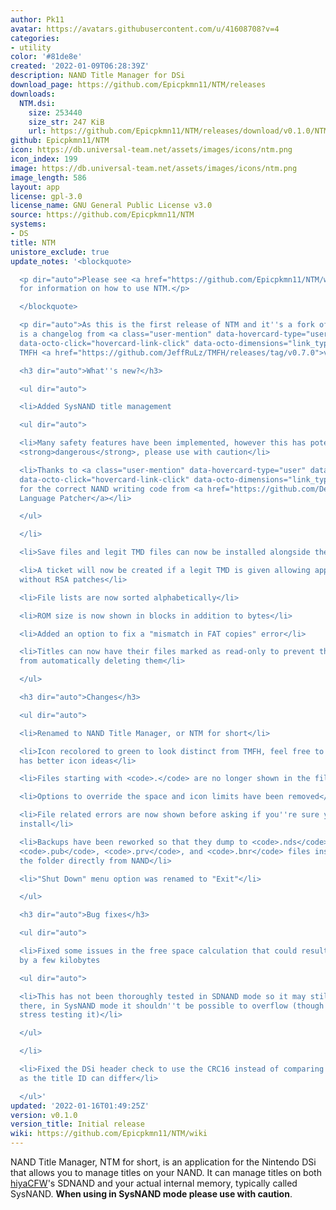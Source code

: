```yaml
---
author: Pk11
avatar: https://avatars.githubusercontent.com/u/41608708?v=4
categories:
- utility
color: '#81de8e'
created: '2022-01-09T06:28:39Z'
description: NAND Title Manager for DSi
download_page: https://github.com/Epicpkmn11/NTM/releases
downloads:
  NTM.dsi:
    size: 253440
    size_str: 247 KiB
    url: https://github.com/Epicpkmn11/NTM/releases/download/v0.1.0/NTM.dsi
github: Epicpkmn11/NTM
icon: https://db.universal-team.net/assets/images/icons/ntm.png
icon_index: 199
image: https://db.universal-team.net/assets/images/icons/ntm.png
image_length: 586
layout: app
license: gpl-3.0
license_name: GNU General Public License v3.0
source: https://github.com/Epicpkmn11/NTM
systems:
- DS
title: NTM
unistore_exclude: true
update_notes: '<blockquote>

  <p dir="auto">Please see <a href="https://github.com/Epicpkmn11/NTM/wiki">the wiki</a>
  for information on how to use NTM.</p>

  </blockquote>

  <p dir="auto">As this is the first release of NTM and it''s a fork of TMFH, this
  is a changelog from <a class="user-mention" data-hovercard-type="user" data-hovercard-url="/users/JeffRuLz/hovercard"
  data-octo-click="hovercard-link-click" data-octo-dimensions="link_type:self" href="https://github.com/JeffRuLz">@JeffRuLz</a>''s
  TMFH <a href="https://github.com/JeffRuLz/TMFH/releases/tag/v0.7.0">v0.7.0</a>.</p>

  <h3 dir="auto">What''s new?</h3>

  <ul dir="auto">

  <li>Added SysNAND title management

  <ul dir="auto">

  <li>Many safety features have been implemented, however this has potential to be
  <strong>dangerous</strong>, please use with caution</li>

  <li>Thanks to <a class="user-mention" data-hovercard-type="user" data-hovercard-url="/users/DesperateProgrammer/hovercard"
  data-octo-click="hovercard-link-click" data-octo-dimensions="link_type:self" href="https://github.com/DesperateProgrammer">@DesperateProgrammer</a>
  for the correct NAND writing code from <a href="https://github.com/DesperateProgrammer/DSiLanguagePacher">DSi
  Language Patcher</a></li>

  </ul>

  </li>

  <li>Save files and legit TMD files can now be installed alongside their app file</li>

  <li>A ticket will now be created if a legit TMD is given allowing apps to be used
  without RSA patches</li>

  <li>File lists are now sorted alphabetically</li>

  <li>ROM size is now shown in blocks in addition to bytes</li>

  <li>Added an option to fix a "mismatch in FAT copies" error</li>

  <li>Titles can now have their files marked as read-only to prevent the DSi Menu
  from automatically deleting them</li>

  </ul>

  <h3 dir="auto">Changes</h3>

  <ul dir="auto">

  <li>Renamed to NAND Title Manager, or NTM for short</li>

  <li>Icon recolored to green to look distinct from TMFH, feel free to PR if anyone
  has better icon ideas</li>

  <li>Files starting with <code>.</code> are no longer shown in the file list</li>

  <li>Options to override the space and icon limits have been removed</li>

  <li>File related errors are now shown before asking if you''re sure you want to
  install</li>

  <li>Backups have been reworked so that they dump to <code>.nds</code>, <code>.tmd</code>,
  <code>.pub</code>, <code>.prv</code>, and <code>.bnr</code> files instead of copying
  the folder directly from NAND</li>

  <li>"Shut Down" menu option was renamed to "Exit"</li>

  </ul>

  <h3 dir="auto">Bug fixes</h3>

  <ul dir="auto">

  <li>Fixed some issues in the free space calculation that could result in overinstalling
  by a few kilobytes

  <ul dir="auto">

  <li>This has not been thoroughly tested in SDNAND mode so it may still need tweaking
  there, in SysNAND mode it shouldn''t be possible to overflow (though I don''t recommend
  stress testing it)</li>

  </ul>

  </li>

  <li>Fixed the DSi header check to use the CRC16 instead of comparing the title ID
  as the title ID can differ</li>

  </ul>'
updated: '2022-01-16T01:49:25Z'
version: v0.1.0
version_title: Initial release
wiki: https://github.com/Epicpkmn11/NTM/wiki
---
```

NAND Title Manager, NTM for short, is an application for the Nintendo DSi that allows you to manage titles on your NAND. It can manage titles on both [hiyaCFW](https://wiki.ds-homebrew.com/hiyacfw/)'s SDNAND and your actual internal memory, typically called SysNAND. **When using in SysNAND mode please use with caution**.
